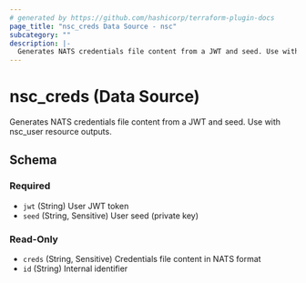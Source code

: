 ```yaml
---
# generated by https://github.com/hashicorp/terraform-plugin-docs
page_title: "nsc_creds Data Source - nsc"
subcategory: ""
description: |-
  Generates NATS credentials file content from a JWT and seed. Use with nsc_user resource outputs.
---
```


# nsc_creds (Data Source)

Generates NATS credentials file content from a JWT and seed. Use with nsc_user resource outputs.



<!-- schema generated by tfplugindocs -->
## Schema

### Required

- `jwt` (String) User JWT token
- `seed` (String, Sensitive) User seed (private key)

### Read-Only

- `creds` (String, Sensitive) Credentials file content in NATS format
- `id` (String) Internal identifier
